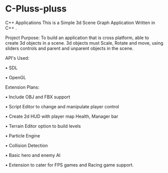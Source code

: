 # C-Pluss-pluss
C++ Applications
This is a Simple 3d Scene Graph Application Written in C++ .

Project Purpose:
To build an application that is cross platform, able to create 3d objects in a scene.
3d objects must Scale, Rotate and move, using sliders controls and parent and unparent objects in the scene.    

API's Used: 

•	SDL 

•	OpenGL

Extension Plans:

•	Include OBJ and FBX support

•	Script Editor to change and manipulate player control

•	Create 2d HUD with player map Health, Manager bar

•	Terrain Editor option to build levels

•	Particle Engine 

•	Collision Detection

•	Basic hero and enemy AI

•	Extension to cater for FPS games and Racing game support.


